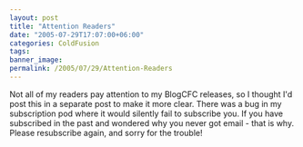 ```yaml
---
layout: post
title: "Attention Readers"
date: "2005-07-29T17:07:00+06:00"
categories: ColdFusion 
tags: 
banner_image: 
permalink: /2005/07/29/Attention-Readers
---
```


Not all of my readers pay attention to my BlogCFC releases, so I thought I'd post this in a separate post to make it more clear. There was a bug in my subscription pod where it would silently fail to subscribe you. If you have subscribed in the past and wondered why you never got email - that is why. Please resubscribe again, and sorry for the trouble!